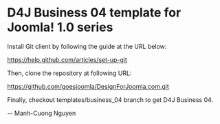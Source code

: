 D4J Business 04 template for Joomla! 1.0 series
===============================================

Install Git client by following the guide at the URL below:

https://help.github.com/articles/set-up-git

Then, clone the repository at following URL:

https://github.com/goesjoomla/DesignForJoomla.com.git

Finally, checkout templates/business_04 branch to get D4J Business 04.

--
Manh-Cuong Nguyen